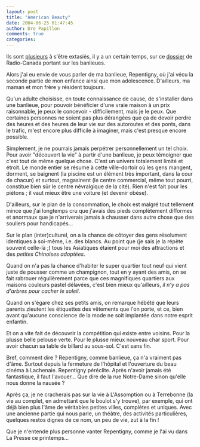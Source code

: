 ```yaml
---
layout: post
title: "American Beauty"
date: 2004-06-25 01:47:45
author: Dre Papillon
comments: true
categories: 
---
```



Ils sont [plusieurs](http://carnets.ixmedia.com/magellan/archives/004673.html#004673) à s'être extasiés, il y a un certain temps, sur ce [dossier](http://archives.radio-canada.ca/300c.asp?id=0-10-1202) de Radio-Canada portant sur les banlieues.

Alors j'ai eu envie de vous parler de ma banlieue, Repentigny, où j'ai vécu la seconde partie de mon enfance ainsi que mon adolescence.  D'ailleurs, ma maman et mon frère y résident toujours.

Qu'un adulte choisisse, en toute connaissance de cause, de s'installer dans une banlieue, pour pouvoir bénéficier d'une vraie maison à un prix raisonnable, je peux le concevoir - difficilement, mais je le peux.  Que certaines personnes ne soient pas plus dérangées que ça de devoir perdre des heures et des heures de leur vie sur des autoroutes et des ponts, dans le trafic, m'est encore plus difficile à imaginer, mais c'est presque encore possible.

Simplement, je ne pourrais jamais perpétrer personnellement un tel choix.  Pour avoir "découvert la vie" à partir d'une banlieue, je peux témoigner que c'est tout de même quelque chose.  C'est un univers totalement limité et étroit.  Le monde entier se résume à cette ville-dortoir où les gens mangent, dorment, se baignent (la piscine est un élément très important, dans la cour de chacun) et surtout, magasinent (le centre commercial, même tout pourri, constitue bien sûr le centre névralgique de la cité).  Rien n'est fait pour les piétons ; il vaut mieux être une voiture (et devenir obèse).

D'ailleurs, sur le plan de la consommation, le choix est malgré tout tellement mince que j'ai longtemps cru que j'avais des pieds complètement difformes et anormaux que je n'arriverais jamais à chausser dans autre chose que des souliers pour handicapés...

Sur le plan (inter)culturel, on a la chance de côtoyer des gens résolument identiques à soi-même, i.e. des blancs.  Au point que (je sais je la répète souvent celle-là ;) tous les Asiatiques étaient pour moi des attractions et des *petites Chinoises adoptées*.

Quand on n'a pas la chance d'habiter le super quartier tout neuf qui vient juste de pousser comme un champignon, tout en y ayant des amis, on se fait rabrouer régulièrement parce que ces magnifiques quartiers aux maisons couleurs pastel délavées, c'est bien mieux qu'ailleurs, *il n'y a pas d'arbres pour cacher le soleil*.

Quand on s'égare chez ses petits amis, on remarque hébété que leurs parents zieutent les étiquettes des vêtements que l'on porte, et ce, bien avant qu'aucune conscience de la mode ne soit implantée dans notre esprit enfantin.

Et on a vite fait de découvrir la compétition qui existe entre voisins.  Pour la plusse belle pelouse verte.  Pour le plusse mieux nouveau char sport.  Pour avoir chacun sa table de billard au sous-sol.  C'est sans fin.

Bref, comment dire ?  Repentigny, comme banlieue, ça n'a vraiment pas d'âme.  Surtout depuis la fermeture de l'hôpital et l'ouverture du beau cinéma à Lachenaie.  Repentigny péréclite.  Après n'avoir jamais été fantastique, il faut l'avouer...  Que dire de la rue Notre-Dame sinon qu'elle nous donne la nausée ?

Après ça, je ne cracherais pas sur la vie à L'Assomption ou à Terrebonne (la vie au complet, en admettant que le boulot s'y trouve), par exemple, qui ont déjà bien plus l'âme de véritables petites villes, complètes et uniques.  Avec une ancienne partie qui nous parle, un théâtre, des activités particulières, quelques restos dignes de ce nom, un peu de vie, zut à la fin !

Que je n'entende plus personne vanter Repentigny, comme je l'ai vu dans La Presse ce printemps...